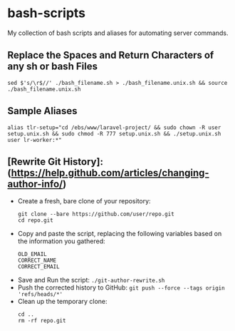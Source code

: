 # bash-scripts
My collection of bash scripts and aliases for automating server commands.

## Replace the Spaces and Return Characters of any sh or bash Files
``sed $'s/\r$//' ./bash_filename.sh > ./bash_filename.unix.sh && source ./bash_filename.unix.sh``

## Sample Aliases
``alias tlr-setup="cd /ebs/www/laravel-project/ && sudo chown -R user setup.unix.sh && sudo chmod -R 777 setup.unix.sh && ./setup.unix.sh user lr-worker:*"``

## [Rewrite Git History]: (https://help.github.com/articles/changing-author-info/)
* Create a fresh, bare clone of your repository:
	```
	git clone --bare https://github.com/user/repo.git 
	cd repo.git
	```
* Copy and paste the script, replacing the following variables based on the information you gathered:
	```
	OLD_EMAIL
	CORRECT_NAME
	CORRECT_EMAIL
	```
* Save and Run the script: ``./git-author-rewrite.sh``
* Push the corrected history to GitHub: ``git push --force --tags origin 'refs/heads/*'``
* Clean up the temporary clone:
	```
	cd ..
	rm -rf repo.git
	```